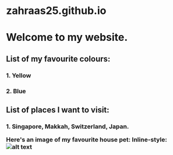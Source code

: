 # zahraas25.github.io
<h1> Welcome to my website.

<h2> List of my favourite colours: </p>
<h3> 1. Yellow </p>
<h3> 2. Blue </p>
<h2> List of places I want to visit: </p>
<h3>1. Singapore, Makkah, Switzerland, Japan. </p>

Here's an image of my favourite house pet:
Inline-style:  
![alt text](https://www.bing.com/images/search?view=detailV2&ccid=V3d%2bY%2bCW&id=30345EAA41EA0196DC4D928C9D30B4032EFBF813&thid=OIP.V3d-Y-CWdJuaide7ExpdDgHaJ4&mediaurl=https%3a%2f%2fi.redd.it%2fgh5u9ih71j021.jpg&cdnurl=https%3a%2f%2fth.bing.com%2fth%2fid%2fR.57777e63e096749b9a89d7bb131a5d0e%3frik%3dE%252fj7LgO0MJ2Mkg%26pid%3dImgRaw%26r%3d0&exph=4032&expw=3024&q=Cute+cats&simid=607996631762607483&FORM=IRPRST&ck=749BD0BF432586B60BC5CE45ACC13E9E&selectedIndex=39&ajaxhist=0&ajaxserp=0 "Cats.")
